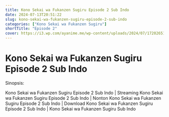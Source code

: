 ```yaml
---
title: Kono Sekai wa Fukanzen Sugiru Episode 2 Sub Indo
date: 2024-07-13T20:51:22
slug: kono-sekai-wa-fukanzen-sugiru-episode-2-sub-indo
categories: ["Kono Sekai wa Fukanzen Sugiru"]
shortTitle: "Episode 2"
cover: https://i3.wp.com/ayanime.me/wp-content/uploads/2024/07/1720265158-5531-141847.jpg
---
```


# Kono Sekai wa Fukanzen Sugiru Episode 2 Sub Indo

<iframe-loader iframe-src1="https://play.ayanime.me/include/fluidplayer/fluidplayer.php?VideoSrc1=https%3A%2F%2Fdrive.google.com%2Ffile%2Fd%2F1nQir5bb8P2jPdR18ZSBvX6ZwoIKw0y9V%2Fview%3Fusp%3Ddrive_link&VideoType1=video%2Fmp4&VideoQuality1=480p&VideoSrc2=https%3A%2F%2Fdrive.google.com%2Ffile%2Fd%2F12jx6VIqhsPre6x3ld9uugOrf2HSNYgMR%2Fview%3Fusp%3Ddrive_link&VideoType2=video%2Fmp4&VideoQuality2=720p&VideoSrc3=https%3A%2F%2Fdrive.google.com%2Ffile%2Fd%2F1FYB2xFQxmKxRVa20Xx-7KTx6lvVAGDqu%2Fview%3Fusp%3Ddrive_link&VideoType3=video%2Fmp4&VideoQuality3=1080p&VideoSrc4=&VideoType4=&VideoQuality4=&VideoPoster=&VideoTrack1=&kind1=&srclang1=&label1=&default1=&VideoTrack2=&kind2=&srclang2=&label2=&default2=&player=fluid+player&server=Drive+API&api=&width=100%25&height=900px" iframe-src2="https://drive.google.com/file/d/1FYB2xFQxmKxRVa20Xx-7KTx6lvVAGDqu/preview"></iframe-loader>

Sinopsis:
<p>Kono Sekai wa Fukanzen Sugiru Episode 2 Sub Indo | Streaming Kono Sekai wa Fukanzen Sugiru Episode 2 Sub Indo | Nonton Kono Sekai wa Fukanzen Sugiru Episode 2 Sub Indo | Download Kono Sekai wa Fukanzen Sugiru Episode 2 Sub Indo | Kono Sekai wa Fukanzen Sugiru Sub Indo</p>

